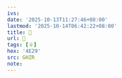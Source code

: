```yaml
---
ivs:
date: '2025-10-13T11:27:46+08:00'
lastmod: '2025-10-14T06:42:22+08:00'
title: 󰙪
url: 󰙪
tags: [丩]
hex: '4E29'
src: GHZR
note:
---
```

